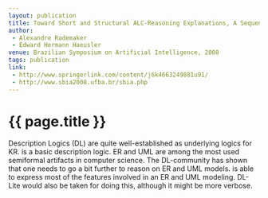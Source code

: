 ```yaml
---
layout: publication
title: Toward Short and Structural ALC-Reasoning Explanations, A Sequent Calculus Approach
author:
 - Alexandre Rademaker
 - Edward Hermann Haeusler
venue: Brazilian Symposium on Artificial Intelligence, 2008  
tags: publication
link:
 - http://www.springerlink.com/content/j6k4663249881u91/
 - http://www.sbia2008.ufba.br/sbia.php
---
```


{{ page.title }}
================

Description Logics (DL) are quite well-established as underlying
logics for KR. is a basic description logic. ER and UML are among the
most used semiformal artifacts in computer science. The DL-community
has shown that one needs to go a bit further to reason on ER and UML
models. is able to express most of the features involved in an ER and
UML modeling. DL-Lite would also be taken for doing this, although it
might be more verbose.
